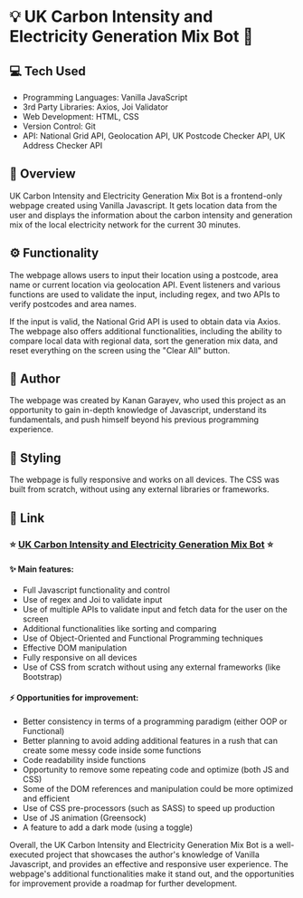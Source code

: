 # :bulb: UK Carbon Intensity and Electricity Generation Mix Bot :robot:

## :computer: Tech Used

- Programming Languages: Vanilla JavaScript
- 3rd Party Libraries: Axios, Joi Validator
- Web Development: HTML, CSS
- Version Control: Git
- API: National Grid API, Geolocation API, UK Postcode Checker API, UK Address Checker API

## :book: Overview

UK Carbon Intensity and Electricity Generation Mix Bot is a frontend-only webpage created using Vanilla Javascript. It gets location data from the user and displays the information about the carbon intensity and generation mix of the local electricity network for the current 30 minutes.

## :gear: Functionality

The webpage allows users to input their location using a postcode, area name or current location via geolocation API. Event listeners and various functions are used to validate the input, including regex, and two APIs to verify postcodes and area names.

If the input is valid, the National Grid API is used to obtain data via Axios. The webpage also offers additional functionalities, including the ability to compare local data with regional data, sort the generation mix data, and reset everything on the screen using the "Clear All" button.

## :bust_in_silhouette: Author

The webpage was created by Kanan Garayev, who used this project as an opportunity to gain in-depth knowledge of Javascript, understand its fundamentals, and push himself beyond his previous programming experience.

## :art: Styling

The webpage is fully responsive and works on all devices. The CSS was built from scratch, without using any external libraries or frameworks.

## :link: Link

### :star: [UK Carbon Intensity and Electricity Generation Mix Bot](https://gb-carbon-intensity.netlify.app/) :star:

#### :sparkles: Main features:

- Full Javascript functionality and control
- Use of regex and Joi to validate input
- Use of multiple APIs to validate input and fetch data for the user on the screen
- Additional functionalities like sorting and comparing
- Use of Object-Oriented and Functional Programming techniques
- Effective DOM manipulation
- Fully responsive on all devices
- Use of CSS from scratch without using any external frameworks (like Bootstrap)

#### :zap: Opportunities for improvement:

- Better consistency in terms of a programming paradigm (either OOP or Functional)
- Better planning to avoid adding additional features in a rush that can create some messy code inside some functions
- Code readability inside functions
- Opportunity to remove some repeating code and optimize (both JS and CSS)
- Some of the DOM references and manipulation could be more optimized and efficient
- Use of CSS pre-processors (such as SASS) to speed up production
- Use of JS animation (Greensock)
- A feature to add a dark mode (using a toggle)

Overall, the UK Carbon Intensity and Electricity Generation Mix Bot is a well-executed project that showcases the author's knowledge of Vanilla Javascript, and provides an effective and responsive user experience. The webpage's additional functionalities make it stand out, and the opportunities for improvement provide a roadmap for further development.
